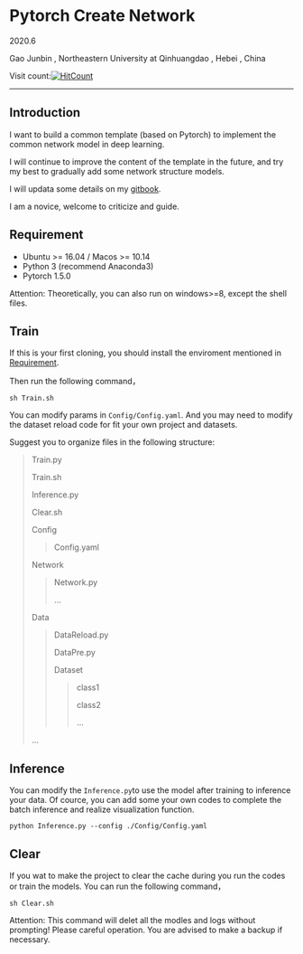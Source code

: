 # Pytorch Create Network

2020.6

Gao Junbin , Northeastern University at Qinhuangdao , Hebei , China

Visit count:[![HitCount](http://hits.dwyl.com/gaojunbin/Pytorch-Create-Network.svg)](http://hits.dwyl.com/gaojunbin/Pytorch-Create-Network)

---

## Introduction

I want to build a common template (based on Pytorch) to implement the common network model in deep learning.

I will continue to improve the content of the template in the future, and try my best to gradually add some network structure models.

I will updata some details on my [gitbook](https://junbin.gitbook.io/studynotes/).

I am a novice, welcome to criticize and guide.

<h2 id="Requirement">Requirement</h2> 

- Ubuntu >= 16.04 / Macos >= 10.14
- Python 3 (recommend Anaconda3)
- Pytorch 1.5.0

Attention: Theoretically, you can also run on windows>=8, except the shell files.

## Train

If this is your first cloning, you should install the enviroment mentioned in [Requirement](#Requirement).

Then run the following command，

```shell
sh Train.sh
```

You can modify params in `Config/Config.yaml`. And you may need to modify the dataset reload code for fit your own project and datasets.

Suggest you to organize files in the following structure:

> Train.py
>
> Train.sh
>
> Inference.py
>
> Clear.sh
>
> Config
>
> > Config.yaml
>
> Network
>
> > Network.py
> >
> > ...
>
> Data
>
> > DataReload.py
> >
> > DataPre.py
> >
> > Dataset
> >
> > > class1
> > >
> > > class2
> > >
> > > ...
>
> ...

## Inference

You can modify the ```Inference.py```to use the model after training to inference your data. Of cource, you can add some your own codes to complete the batch inference and realize visualization function.

```shell
python Inference.py --config ./Config/Config.yaml
```

## Clear

If you wat to make the project to clear the cache during you run the codes or train the models. You can run the following command，

```shell
sh Clear.sh
```

Attention: This command will delet all the modles and logs without prompting! Please careful operation. You are advised to make a backup if necessary.